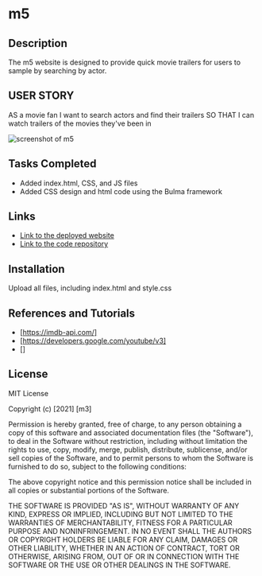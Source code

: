 # m5

## Description
The m5 website is designed to provide quick movie trailers for users to sample by searching by actor.

## USER STORY

AS a movie fan I want to search actors and find their trailers
SO THAT I can watch trailers of the movies they've been in

![screenshot of m5](placeholder)


## Tasks Completed
* Added index.html, CSS, and JS files
* Added CSS design and html code using the Bulma framework 

## Links
* [Link to the deployed website]()
* [Link to the code repository](https://github.com/MichValenz/m5)

## Installation
Upload all files, including index.html and style.css

## References and Tutorials
- [https://imdb-api.com/]
- [https://developers.google.com/youtube/v3]
- []

## License
MIT License

Copyright (c) [2021] [m3]

Permission is hereby granted, free of charge, to any person obtaining a copy
of this software and associated documentation files (the "Software"), to deal
in the Software without restriction, including without limitation the rights
to use, copy, modify, merge, publish, distribute, sublicense, and/or sell
copies of the Software, and to permit persons to whom the Software is
furnished to do so, subject to the following conditions:

The above copyright notice and this permission notice shall be included in all
copies or substantial portions of the Software.

THE SOFTWARE IS PROVIDED "AS IS", WITHOUT WARRANTY OF ANY KIND, EXPRESS OR
IMPLIED, INCLUDING BUT NOT LIMITED TO THE WARRANTIES OF MERCHANTABILITY,
FITNESS FOR A PARTICULAR PURPOSE AND NONINFRINGEMENT. IN NO EVENT SHALL THE
AUTHORS OR COPYRIGHT HOLDERS BE LIABLE FOR ANY CLAIM, DAMAGES OR OTHER
LIABILITY, WHETHER IN AN ACTION OF CONTRACT, TORT OR OTHERWISE, ARISING FROM,
OUT OF OR IN CONNECTION WITH THE SOFTWARE OR THE USE OR OTHER DEALINGS IN THE
SOFTWARE.